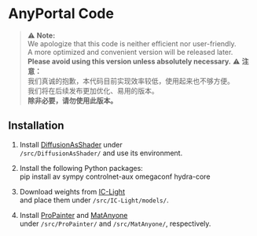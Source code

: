 # AnyPortal Code

> ⚠️ **Note:**  
> We apologize that this code is neither efficient nor user-friendly.  
> A more optimized and convenient version will be released later.  
> **Please avoid using this version unless absolutely necessary.**
> ⚠️ **注意：**  
> 我们真诚的抱歉，本代码目前实现效率较低，使用起来也不够方便。  
> 我们将在后续发布更加优化、易用的版本。  
> **除非必要，请勿使用此版本。**


## Installation

1. Install [DiffusionAsShader](https://github.com/IGL-HKUST/DiffusionAsShader) under  
   `/src/DiffusionAsShader/` and use its environment.

2. Install the following Python packages:  
   pip install av sympy controlnet-aux omegaconf hydra-core

3. Download weights from [IC-Light](https://github.com/lllyasviel/IC-Light)  
   and place them under `/src/IC-Light/models/`.

4. Install [ProPainter](https://github.com/sczhou/ProPainter) and [MatAnyone](https://github.com/pq-yang/MatAnyone)  
   under `/src/ProPainter/` and `/src/MatAnyone/`, respectively.
